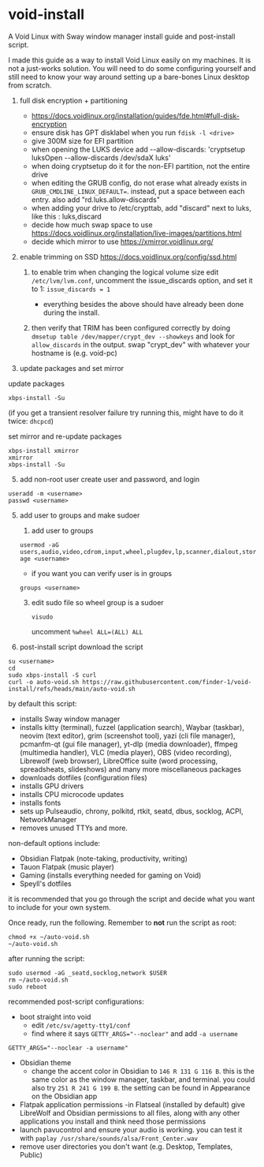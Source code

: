 # void-install
A Void Linux with Sway window manager install guide and post-install script.


I made this guide as a way to install Void Linux easily on my machines. It is not a just-works solution. You will need to do some configuring yourself and still need to know your way around setting up a bare-bones Linux desktop from scratch.



1. full disk encryption + partitioning 
    - https://docs.voidlinux.org/installation/guides/fde.html#full-disk-encryption
    - ensure disk has GPT disklabel when you run `fdisk -l <drive>`
    - give 300M size for EFI partition
    - when opening the LUKS device add --allow-discards: 'cryptsetup luksOpen --allow-discards /dev/sdaX luks'
    - when doing cryptsetup do it for the non-EFI partition, not the entire drive
    - when editing the GRUB config, do not erase what already exists in `GRUB_CMDLINE_LINUX_DEFAULT=`. instead, put a space between each entry. also add "rd.luks.allow-discards"
    - when adding your drive to /etc/crypttab, add "discard" next to luks, like this : luks,discard
    - decide how much swap space to use
        https://docs.voidlinux.org/installation/live-images/partitions.html
    - decide which mirror to use
        https://xmirror.voidlinux.org/

2. enable trimming on SSD
    https://docs.voidlinux.org/config/ssd.html
	1. to enable trim when changing the logical volume size edit `/etc/lvm/lvm.conf`, uncomment the issue_discards option, and set it to 1:
`issue_discards = 1`
    	- everything besides the above should have already been done during the install.
    
	2. then verify that TRIM has been configured correctly by doing `dmsetup table /dev/mapper/crypt_dev --showkeys` and look for `allow_discards` in the output. swap "crypt_dev" with whatever your hostname is (e.g. void-pc)

3. update packages and set mirror

update packages

`xbps-install -Su`

(if you get a transient resolver failure try running this, might have to do it twice: `dhcpcd`)

set mirror and re-update packages

```
xbps-install xmirror
xmirror
xbps-install -Su
```

5. add non-root user
   create user and password, and login

```
useradd -m <username>
passwd <username>
```

5. add user to groups and make sudoer
	1. add user to groups
    
   `usermod -aG users,audio,video,cdrom,input,wheel,plugdev,lp,scanner,dialout,storage <username>`
   
	- if you want you can verify user is in groups
   
	`groups <username>`

	3. edit sudo file so wheel group is a sudoer
 
        `visudo`
    
        uncomment `%wheel ALL=(ALL) ALL`


7. post-install script
download the script
```
su <username>
cd
sudo xbps-install -S curl
curl -o auto-void.sh https://raw.githubusercontent.com/finder-1/void-install/refs/heads/main/auto-void.sh
```

by default this script:
- installs Sway window manager
- installs kitty (terminal), fuzzel (application search), Waybar (taskbar), neovim (text editor), grim (screenshot tool), yazi (cli file manager), pcmanfm-qt (gui file manager), yt-dlp (media downloader), ffmpeg (multimedia handler), VLC (media player), OBS (video recording), Librewolf (web browser), LibreOffice suite (word processing, spreadsheats, slideshows) and many more miscellaneous packages 
- downloads dotfiles (configuration files)
- installs GPU drivers
- installs CPU microcode updates
- installs fonts
- sets up Pulseaudio, chrony, polkitd, rtkit, seatd, dbus, socklog, ACPI, NetworkManager
- removes unused TTYs
and more.
   
non-default options include:
- Obsidian Flatpak (note-taking, productivity, writing)
- Tauon Flatpak (music player)
- Gaming (installs everything needed for gaming on Void)
- Speyll's dotfiles

it is recommended that you go through the script and decide what you want to include for your own system. 

Once ready, run the following. Remember to **not** run the script as root: 

```
chmod +x ~/auto-void.sh
~/auto-void.sh
```

after running the script:

```
sudo usermod -aG _seatd,socklog,network $USER
rm ~/auto-void.sh
sudo reboot
```


recommended post-script configurations:
- boot straight into void
	- edit `/etc/sv/agetty-tty1/conf`
	- find where it says `GETTY_ARGS="--noclear"` and add `-a username`

```
GETTY_ARGS="--noclear -a username"
```

- Obsidian theme
	- change the accent color in Obsidian to `146 R 131 G 116 B`. this is the same color as the window manager, taskbar, and terminal. you could also try `251 R 241 G 199 B`. the setting can be found in Appearance on the Obsidian app
- Flatpak application permissions
  -in Flatseal (installed by default) give LibreWolf and Obsidian permissions to all files, along with any other applications you install and think need those permissions
- launch pavucontrol and ensure your audio is working. you can test it with `paplay /usr/share/sounds/alsa/Front_Center.wav`
- remove user directories you don't want (e.g. Desktop, Templates, Public)
